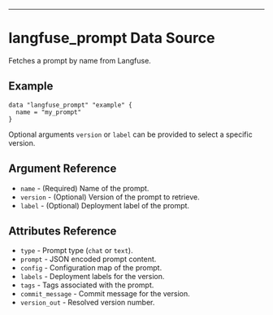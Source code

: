 ---
# langfuse_prompt Data Source

Fetches a prompt by name from Langfuse.

## Example

```hcl
data "langfuse_prompt" "example" {
  name = "my_prompt"
}
```

Optional arguments `version` or `label` can be provided to select a specific version.

## Argument Reference

* `name` - (Required) Name of the prompt.
* `version` - (Optional) Version of the prompt to retrieve.
* `label` - (Optional) Deployment label of the prompt.

## Attributes Reference

* `type` - Prompt type (`chat` or `text`).
* `prompt` - JSON encoded prompt content.
* `config` - Configuration map of the prompt.
* `labels` - Deployment labels for the version.
* `tags` - Tags associated with the prompt.
* `commit_message` - Commit message for the version.
* `version_out` - Resolved version number.
